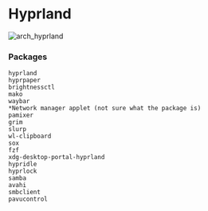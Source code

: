 # Hyprland
![arch_hyprland](https://github.com/user-attachments/assets/68791cd6-f843-4f0b-80ce-d2e63586ca05)


### Packages
    hyprland
    hyprpaper
    brightnessctl
    mako
    waybar
    *Network manager applet (not sure what the package is)
    pamixer
    grim
    slurp
    wl-clipboard
    sox
    fzf
    xdg-desktop-portal-hyprland
    hypridle
    hyprlock
    samba
    avahi
    smbclient
    pavucontrol
